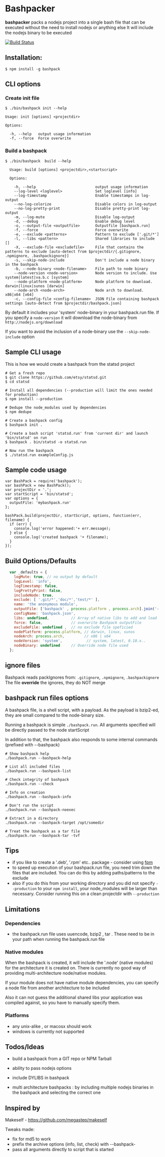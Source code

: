 # Bashpacker

**bashpacker** packs a nodejs project into a single bash file that can be executed without the need to install nodejs or anything else
It will include the nodejs binary to be executed

[![Build Status](https://travis-ci.org/jedi4ever/bashpack.png?branch=master)](https://travis-ci.org/jedi4ever/bashpack)

## Installation:

    $ npm install -g bashpack

## CLI options

### Create init file
    $ ./bin/bashpack init --help

    Usage: init [options] <projectdir>

    Options:

      -h, --help   output usage information
      -f, --force  Force overwrite


### Build a bashpack

    $ ./bin/bashpack  build --help

      Usage: build [options] <projectdir>,<startscript>

      Options:

        -h, --help                           output usage information
        --log-level <loglevel>               Set loglevel [info]
        --log-timestamp                      Enable timestamps in log-output
        --no-log-colorize                    Disable colors in log-output
        --no-log-pretty-print                Disable pretty-print log-output
        -m, --log-mute                       Disable log-output
        -d, --debug                          Enable debug level
        -o, --output-file <outputfile>       Outputfile [bashpack.run]
        -f, --force                          Force overwrite
        -e, --exclude <patterns>             Pattern to exclude ['.git/*']
        -l, --libs <pattern>                 Shared libraries to include []
        -X, --exclude-file <excludefile>     File that contains the patterns to exclude [auto-detect from $projectdir/{.gitignore, .npmignore, .bashpackignore}]
        -s, --skip-node-include              Don't include a node binary in the bashpack
        -b, --node-binary <node-filename>    File path to node binary
        --node-version <node-version>        Node version to include. Use system|latest|va.b.c [system]
        --node-platform <node-platform>      Node platform to download. darwin|linux|sunos [darwin]
        --node-arch <node-arch>              Node arch to download. x86|x64 [x64]
        -c, --config-file <config-filename>  JSON File containing bashpack settings [auto-detect from $projectdir/bashpack.json]

By default it includes your 'system' node-binary in your bashpack.run file.
If you specify a `node-version` it will download the node-binary from `http://nodejs.org/download`

If you want to avoid the inclusion of a node-binary use the `--skip-node-include` option

## Sample CLI usage

This is how we would create a bashpack from the statsd project

    # Get a fresh repo
    $ git clone https://github.com/etsy/statsd.git
    $ cd statsd

    # Install all dependencies (--production will limit the ones needed for production)
    $ npm install --production

    # Dedupe the node_modules used by dependencies
    $ npm dedupe

    # Create a bashpack config
    $ bashpack init .

    # Create a bash script 'statsd.run' from 'current dir' and launch 'bin/statsd' on run
    $ bashpack . bin/statsd -o statsd.run

    # Now run the bashpack
    $ ./statsd.run exampleConfig.js

## Sample code usage

    var BashPack = require('bashpack');
    var bashPack = new BashPack();
    var projectDir = '.';
    var startScript = 'bin/statsd';
    var options = {
      outputFile: 'mybashpack.run'
    };

    bashPack.build(projectDir, startScript, options, function(err, filename) {
      if (err) {
        console.log('error happened:'+ err.message);
      } else {
        console.log('created bashpack '+ filename);
      }
    });

## Build Options/Defaults

```js
  var _defaults = {
    logMute: true, // no output by default
    logLevel: 'info',
    logTimestamp: false,
    logPrettyPrint: false,
    includeNode: true,
    exclude: [ '.git/*','doc/*','test/*' ],
    name: 'the anonymous module',
    outputFile: ['bashpack' , process.platform , process.arch].join('-') + '.run',
    configName: 'bashpack.json',
    libs: undefined,          // Array of native libs to add and load
    force: false,             // overwrite Bashpack outputFile
    excludeFile: undefined ,  // no exclude file speficied
    nodePlatform: process.platform, // darwin, linux, sunos
    nodeArch: process.arch,         // x86 | x64
    nodeVersion: 'system',           // system, latest, 0.10.x..
    nodeBinary: undefined     // Override node file used
  };
```

## ignore files

Bashpack reads packIgnores from: `.gitignore`, `.npmignore`, `.bashpackignore`
The file **override** the ignores, they do NOT merge

## bashpack run files options
A bashpack file, is a shell script, with a payload.
As the payload is bzip2-ed, they are small compared to the node-binary size.

Running a bashpack is simple ``./bashpack.run``.
All arguments specified will be directly passed to the node startScript

In addition to that, the bashpack also responds to some internal commands (prefixed with --bashpack)

    # Show bashpack help
    ./bashpack.run --bashpack-help

    # List all included files
    ./bashpack.run --bashpack-list

    # Check integrity of bashpack
    ./bashpack.run --check

    # Info on creation
    ./bashpack.run --bashpack-info

    # Don't run the script
    ./bashpack.run --bashpack-noexec

    # Extract in a directory
    ./bashpack.run --bashpack-target /opt/somedir

    # Treat the bashpack as a tar file
    ./bashpack.run --bashpack-tar -tvf

## Tips

- if you like to create a '.deb', '.rpm' etc.. package - consider using [fpm](https://github.com/jordansissel/fpm)
- to speed up execution of your bashpack.run file, you need trim down the files that are included. You can do this by adding paths/patterns to the exclude
- also if you do this from your working directory and you did not specify ``--production`` to your ``npm install``, your node_modules will be larger than necessary. Consider running this on a clean projectdir with ``--production``


## Limitations

### Dependencies

- the bashpack.run file uses uuencode, bzip2 , tar . These need to be in your path when running the bashpack.run file

### Native modules
When the bashpack is created, it will include the '.node' (native modules) for the architecture it is created on.
There is currently no good way of providing multi-architecture node/native modules.

If your module does not have native module dependencies, you can specify a node file from another architecture to be included

Also it can not guess the additional shared libs your application was compiled against, so you have to manually specify them.

### Platforms

- any unix-alike , or macosx should work
- windows is currently not supported

## Todos/Ideas
- build a bashpack from a GIT repo or NPM Tarball

- ability to pass nodejs options

- include DYLIBS in bashpack

- multi architecture bashpacks : by including multiple nodejs binaries in the bashpack and selecting the correct one


## Inspired by

Makeself - <https://github.com/megastep/makeself>

Tweaks made:

- fix for md5 to work
- prefix the archive options (info, list, check) with --bashpack-
- pass all arguments directly to script that is started

